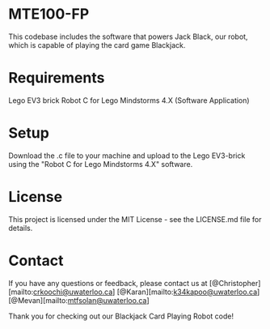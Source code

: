 # MTE100-FP

This codebase includes the software that powers Jack Black, our robot, which is capable of playing the card game Blackjack.

# Requirements
Lego EV3 brick
Robot C for Lego Mindstorms 4.X (Software Application)

# Setup
Download the .c file to your machine and upload to the Lego EV3-brick using the "Robot C for Lego Mindstorms 4.X" software.

# License
This project is licensed under the MIT License - see the LICENSE.md file for details.

# Contact
If you have any questions or feedback, please contact us at [@Christopher][mailto:crkoochi@uwaterloo.ca] [@Karan][mailto:k34kapoo@uwaterloo.ca] [@Mevan][mailto:mtfsolan@uwaterloo.ca]

Thank you for checking out our Blackjack Card Playing Robot code!
